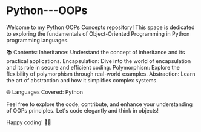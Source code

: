 # Python---OOPs
Welcome to my Python OOPs Concepts repository! This space is dedicated to exploring the fundamentals of Object-Oriented Programming in Python programming languages.

📚 Contents:
Inheritance: Understand the concept of inheritance and its practical applications.
Encapsulation: Dive into the world of encapsulation and its role in secure and efficient coding.
Polymorphism: Explore the flexibility of polymorphism through real-world examples.
Abstraction: Learn the art of abstraction and how it simplifies complex systems.

🌐 Languages Covered: Python

Feel free to explore the code, contribute, and enhance your understanding of OOPs principles. Let's code elegantly and think in objects!

Happy coding! 🚀✨
